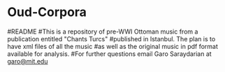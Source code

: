 # Oud-Corpora
#README
#This is a repository of pre-WWI Ottoman music from a publication entitled "Chants Turcs" 
#published in Istanbul.  The plan is to have xml files  of all the music 
#as well as the original music in pdf format available for analysis.
#For further questions email Garo Saraydarian at garo@mit.edu
